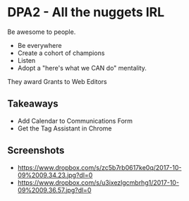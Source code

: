 # DPA2 - All the nuggets IRL

Be awesome to people.
- Be everywhere 
- Create a cohort of champions
- Listen
- Adopt a "here's what we CAN do" mentality.

They award Grants to Web Editors

## Takeaways
- Add Calendar to Communications Form
- Get the Tag Assistant in Chrome

## Screenshots
- https://www.dropbox.com/s/zc5b7rb0617ke0q/2017-10-09%2009.34.23.jpg?dl=0
- https://www.dropbox.com/s/u3ixezlgcmbrhg1/2017-10-09%2009.36.57.jpg?dl=0

